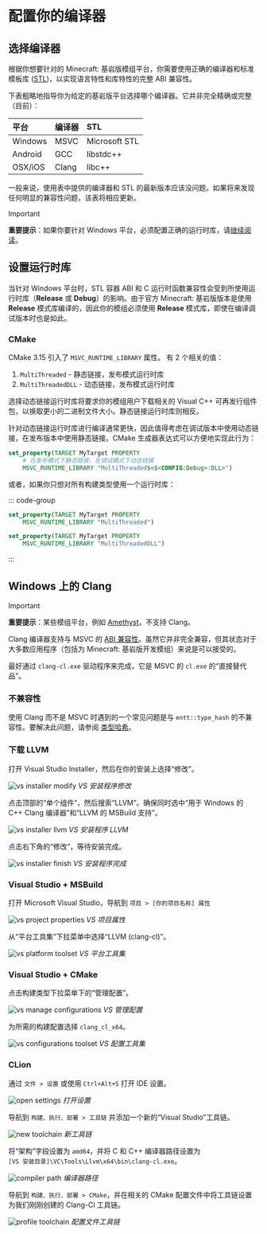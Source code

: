 # 配置你的编译器

## 选择编译器

根据你想要针对的 Minecraft: 基岩版模组平台，你需要使用正确的编译器和标准模板库 ([STL](https://en.wikipedia.org/wiki/Standard_Template_Library))，以实现语言特性和库特性的完整 ABI 兼容性。

下表粗略地指导你为给定的基岩版平台选择哪个编译器。它并非完全精确或完整（目前）：

| 平台    | 编译器  | STL           |
|:--------|:------|:--------------|
| Windows | MSVC  | Microsoft STL |
| Android | GCC   | libstdc++     |
| OSX/iOS | Clang | libc++        |

一般来说，使用表中提供的编译器和 STL 的最新版本应该没问题。如果将来发现任何明显的兼容性问题，该表将相应更新。

> [!IMPORTANT]
> **重要提示**：如果你要针对 Windows 平台，必须配置正确的运行时库，请[继续阅读](/advanced-topics/configuring-your-compiler.html#setting-the-runtime-library)。

## 设置运行时库

当针对 Windows 平台时，STL 容器 ABI 和 C 运行时函数兼容性会受到所使用运行时库（**Release** 或 **Debug**）的影响。由于官方 Minecraft: 基岩版版本是使用 **Release** 模式库编译的，因此你的模组必须使用 **Release** 模式库，即使在编译调试版本时也是如此。

### CMake

CMake 3.15 引入了 `MSVC_RUNTIME_LIBRARY` 属性。 有 2 个相关的值：

1. `MultiThreaded` - 静态链接，发布模式运行时库
2. `MultiThreadedDLL` - 动态链接，发布模式运行时库

选择动态链接运行时库将要求你的模组用户下载相关的 Visual C++ 可再发行组件包，以换取更小的二进制文件大小。静态链接运行时库则相反。

针对动态链接运行时库进行编译通常更快，因此值得考虑在调试版本中使用动态链接，在发布版本中使用静态链接。CMake 生成器表达式可以方便地实现此行为：

```CMake
set_property(TARGET MyTarget PROPERTY
    # 在发布模式下静态链接，在调试模式下动态链接
    MSVC_RUNTIME_LIBRARY "MultiThreaded$<$<CONFIG:Debug>:DLL>")
```

或者，如果你只想对所有构建类型使用一个运行时库：

::: code-group

```CMake [静态]
set_property(TARGET MyTarget PROPERTY
    MSVC_RUNTIME_LIBRARY "MultiThreaded")
```

```CMake [动态]
set_property(TARGET MyTarget PROPERTY
    MSVC_RUNTIME_LIBRARY "MultiThreadedDLL")
```

:::

## Windows 上的 Clang

> [!IMPORTANT]
> **重要提示**：某些模组平台，例如 [Amethyst](https://github.com/FrederoxDev/Amethyst)，不支持 Clang。

Clang 编译器支持与 MSVC 的 [ABI 兼容性](https://clang.llvm.org/docs/MSVCCompatibility.html)。虽然它并非完全兼容，但其状态对于大多数应用程序（包括为 Minecraft: 基岩版开发模组）来说是可以接受的。

最好通过 `clang-cl.exe` 驱动程序来完成，它是 MSVC 的 `cl.exe` 的“直接替代品”。

### 不兼容性

使用 Clang 而不是 MSVC 时遇到的一个常见问题是与 `entt::type_hash` 的不兼容性。要解决此问题，请参阅 [类型哈希](/advanced-topics/entt.html#type-hashes)。

### 下载 LLVM

打开 Visual Studio Installer，然后在你的安装上选择“修改”。

![vs installer modify](/advanced-topics/configuring-your-compiler/vs-installer-modify.png)
*VS 安装程序修改*

点击顶部的“单个组件”，然后搜索“LLVM”。确保同时选中“用于 Windows 的 C++ Clang 编译器”和“LLVM 的 MSBuild 支持”。

![vs installer llvm](/advanced-topics/configuring-your-compiler/vs-installer-llvm.png)
*VS 安装程序 LLVM*

点击右下角的“修改”，等待安装完成。

![vs installer finish](/advanced-topics/configuring-your-compiler/vs-installer-finish.png)
*VS 安装程序完成*

### Visual Studio + MSBuild

打开 Microsoft Visual Studio，导航到 `项目 > [你的项目名称] 属性`

![vs project properties](/advanced-topics/configuring-your-compiler/vs-project-properties.png)
*VS 项目属性*

从“平台工具集”下拉菜单中选择“LLVM (clang-cl)”。

![vs platform toolset](/advanced-topics/configuring-your-compiler/vs-properties-toolset.png)
*VS 平台工具集*

### Visual Studio + CMake

点击构建类型下拉菜单下的“管理配置”。

![vs manage configurations](/advanced-topics/configuring-your-compiler/vs-manage-configurations.png)
*VS 管理配置*

为所需的构建配置选择 `clang_cl_x64`。

![vs configurations toolset](/advanced-topics/configuring-your-compiler/vs-configurations-toolset.png)
*VS 配置工具集*

### CLion

通过 `文件 > 设置` 或使用 `Ctrl+Alt+S` 打开 IDE 设置。

![open settings](/advanced-topics/configuring-your-compiler/clion-open-settings.png)
*打开设置*

导航到 `构建、执行、部署 > 工具链` 并添加一个新的“Visual Studio”工具链。

![new toolchain](/advanced-topics/configuring-your-compiler/clion-new-toolchain.png)
*新工具链*

将“架构”字段设置为 `amd64`，并将 C 和 C++ 编译器路径设置为
<br>`[VS 安装目录]\VC\Tools\Llvm\x64\bin\clang-cl.exe`。

![compiler path](/advanced-topics/configuring-your-compiler/clion-compiler-path.png)
*编译器路径*

导航到 `构建、执行、部署 > CMake`，并在相关的 CMake 配置文件中将工具链设置为我们刚刚创建的 Clang-Cl 工具链。

![profile toolchain](/advanced-topics/configuring-your-compiler/clion-profile-toolchain.png)
*配置文件工具链*
